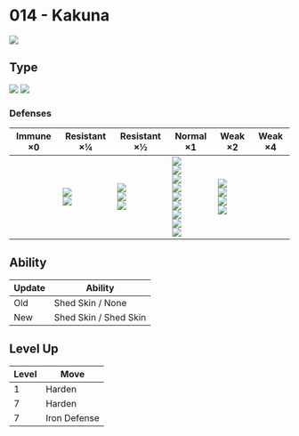 # 014 - Kakuna
![][014]

## Type

![][bug]  ![][poison]

### Defenses

Immune ×0 | Resistant ×¼                     | Resistant ×½                                | Normal ×1                                                                                                                                 | Weak ×2                                                      | Weak ×4 | 
---       | ---                              | ---                                         | ---                                                                                                                                       | ---                                                          | ---     | 
          | ![][fighting]<br> ![][grass]<br> | ![][poison]<br> ![][bug]<br> ![][fairy]<br> | ![][normal]<br> ![][ground]<br> ![][ghost]<br> ![][steel]<br> ![][water]<br> ![][electric]<br> ![][ice]<br> ![][dragon]<br> ![][dark]<br> | ![][flying]<br> ![][rock]<br> ![][fire]<br> ![][psychic]<br> |         | 

## Ability

Update | Ability               | 
---    | ---                   | 
Old    | Shed Skin / None      | 
New    | Shed Skin / Shed Skin | 

## Level Up

Level | Move         | 
---   | ---          | 
1     | Harden       | 
7     | Harden       | 
7     | Iron Defense | 

[014]: ../img/pokemon/014.png
[normal]: ../img/types/normal.png
[fire]: ../img/types/fire.png
[fighting]: ../img/types/fighting.png
[water]: ../img/types/water.png
[flying]: ../img/types/flying.png
[grass]: ../img/types/grass.png
[poison]: ../img/types/poison.png
[electric]: ../img/types/electric.png
[ground]: ../img/types/ground.png
[psychic]: ../img/types/psychic.png
[rock]: ../img/types/rock.png
[ice]: ../img/types/ice.png
[bug]: ../img/types/bug.png
[dragon]: ../img/types/dragon.png
[ghost]: ../img/types/ghost.png
[dark]: ../img/types/dark.png
[steel]: ../img/types/steel.png
[fairy]: ../img/types/fairy.png
